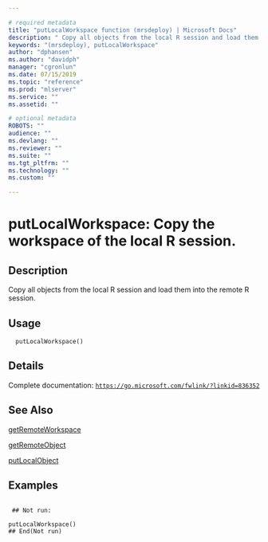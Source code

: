 ```yaml
--- 

# required metadata 
title: "putLocalWorkspace function (mrsdeploy) | Microsoft Docs" 
description: " Copy all objects from the local R session and load them into the remote R session. " 
keywords: "(mrsdeploy), putLocalWorkspace" 
author: "dphansen"
ms.author: "davidph" 
manager: "cgronlun" 
ms.date: 07/15/2019
ms.topic: "reference" 
ms.prod: "mlserver"  
ms.service: "" 
ms.assetid: "" 

# optional metadata 
ROBOTS: "" 
audience: "" 
ms.devlang: "" 
ms.reviewer: "" 
ms.suite: "" 
ms.tgt_pltfrm: "" 
ms.technology: "" 
ms.custom: "" 

--- 
```





 # putLocalWorkspace: Copy the workspace of the local R session. 
 ## Description

Copy all objects from the local R session and load them into the remote R session.


 ## Usage

```   
  putLocalWorkspace()

```

 ## Details

Complete documentation: [`https://go.microsoft.com/fwlink/?linkid=836352`](https://go.microsoft.com/fwlink/?linkid=836352)



 ## See Also

[getRemoteWorkspace](getRemoteWorkspace.md)

[getRemoteObject](getRemoteObject.md)

[putLocalObject](putLocalObject.md)

 ## Examples

 ```

  ## Not run:

putLocalWorkspace()
 ## End(Not run) 
```

